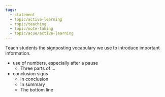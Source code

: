 ```yaml
---
tags:
  - statement
  - topic/active-learning
  - topic/teaching
  - topic/note-taking
  - topic/acue/active-learning
---
```

Teach students the signposting vocabulary we use to introduce important information. 

- use of numbers, especially after a pause
	- Three parts of ...
- conclusion signs
	- In conclusion
	- In summary
	- The bottom line
